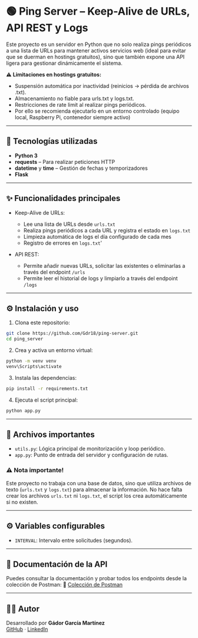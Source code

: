 ﻿# 🟢 Ping Server – Keep-Alive de URLs, API REST y Logs

Este proyecto es un servidor en Python que no solo realiza pings periódicos a una lista de URLs para mantener activos servicios web (ideal para evitar que se duerman en hostings gratuitos), sino que también expone una API ligera para gestionar dinámicamente el sistema.

⚠️ **Limitaciones en hostings gratuitos:** 
- Suspensión automática por inactividad (reinicios → pérdida de archivos .txt).
- Almacenamiento no fiable para urls.txt y logs.txt.
- Restricciones de rate limit al realizar pings periódicos.
- Por ello se recomienda ejecutarlo en un entorno controlado (equipo local, Raspberry Pi, contenedor siempre activo)

---

## 🚀 Tecnologías utilizadas

- **Python 3**
- **requests** – Para realizar peticiones HTTP
- **datetime** y **time** – Gestión de fechas y temporizadores
- **Flask** 

---

## ✨ Funcionalidades principales

- Keep-Alive de URLs:
  - Lee una lista de URLs desde `urls.txt`
  - Realiza pings periódicos a cada URL y registra el estado en `logs.txt`
  - Limpieza automática de logs el día configurado de cada mes
  - Registro de errores en `logs.txt`'

- API REST:
  - Permite añadir nuevas URLs, solicitar las existentes o eliminarlas a través del endpoint `/urls`
  - Permite leer el historial de logs y limpiarlo a través del endpoint `/logs`

---

## ⚙️ Instalación y uso

1. Clona este repositorio:
```bash
git clone https://github.com/Gdr18/ping-server.git
cd ping_server  
```
2. Crea y activa un entorno virtual:
```bash
python -m venv venv
venv\Scripts\activate
```
3. Instala las dependencias:
```bash
pip install -r requirements.txt
```
4. Ejecuta el script principal:
```bash
python app.py
```
---

## 📝 Archivos importantes

- `utils.py`: Lógica principal de monitorización y loop periódico.
- `app.py`: Punto de entrada del servidor y configuración de rutas.

### ⚠️ Nota importante!
Este proyecto no trabaja con una base de datos, sino que utiliza archivos de texto (`urls.txt` y `logs.txt`) para almacenar la información.
No hace falta crear los archivos `urls.txt` ni `logs.txt`, el script los crea automáticamente si no existen.

---

## ⚙️ Variables configurables

- `INTERVAL`: Intervalo entre solicitudes (segundos).

---

## 📓 Documentación de la API

Puedes consultar la documentación y probar todos los endpoints desde la colección de Postman: 
🔗 [Colección de Postman](https://.postman.co/workspace/My-Workspace~959b1184-c553-4747-8bce-84d1bf72923a/collection/26739293-8e0873ea-2de2-468f-baf1-e6770c96f6c3?action=share&creator=26739293)

---

## 👩‍💻 Autor

Desarrollado por **Gádor García Martínez**  
[GitHub](https://github.com/Gdr18) · [LinkedIn](https://www.linkedin.com/in/g%C3%A1dor-garc%C3%ADa-mart%C3%ADnez-99a33717b/)


